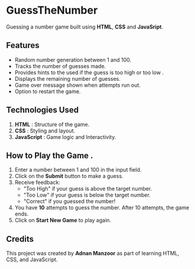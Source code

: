 # GuessTheNumber

Guessing a number game built using **HTML**, **CSS** and **JavaSript**.

## Features

- Random number generation between 1 and 100.
- Tracks the number of guesses made.
- Provides hints to the used if the guess is too high or too low .
- Displays the remaining number of guesses.
- Game over message shown when attempts run out.
- Option to restart the game.

## Technologies Used

1. **HTML** : Structure of the game.
2. **CSS** : Styling and layout.
3. **JavaScript** : Game logic and Interactivity.

## How to Play the Game .

1. Enter a number between 1 and 100 in the input field.
2. Click on the **Submit** button to make a guess.
3. Receive feedback:
   - "Too High" if your guess is above the target number.
   - "Too Low" if your guess is below the target number.
   - "Correct" if you guessed the number!
4. You have **10** attempts to guess the number. After 10 attempts, the game ends.
5. Click on **Start New Game** to play again.

## Credits

This project was created by **Adnan Manzoor** as part of learning HTML, CSS, and JavaScript.
